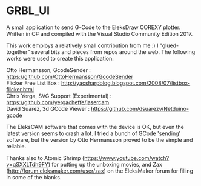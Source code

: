 # GRBL_UI
A small application to send G-Code to the EleksDraw COREXY plotter.  
Written in C# and compiled with the Visual Studio Community Edition 2017.
  
This work employs a relatively small contribution from me :) I "glued-together" several bits and pieces from repos around the web. The following works were used to create this application:  
  
  Otto Hermansson, GcodeSender : https://github.com/OttoHermansson/GcodeSender  
  Flicker Free List Box : http://yacsharpblog.blogspot.com/2008/07/listbox-flicker.html  
  Chris Yerga, SVG Support (Experimental) : https://github.com/yergacheffe/lasercam  
  David Suarez, 3d GCode Viewer : https://github.com/dsuarezv/Netduino-gcode  
  
The EleksCAM software that comes with the device is OK, but even the latest version seems to crash a lot. I tried a bunch of GCode 'sending' software, but the version by Otto Hermansson proved to be the simple and reliable.  

Thanks also to Atomic Shrimp (https://www.youtube.com/watch?v=qSXXLTdh9FY) for putting up the unboxing movies, and Zax (http://forum.eleksmaker.com/user/zax) on the EleksMaker forum for filling in some of the blanks. 
  
